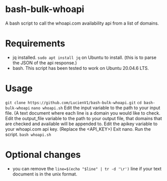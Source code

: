 # bash-bulk-whoapi
A bash script to call the whoapi.com availability api from a list of domains.

# Requirements
- jq installed. `sudo apt install jq` on Ubuntu to install. (this is to parse the JSON of the api response.)
- bash.
This script has been tested to work on Ubuntu 20.04.6 LTS.

# Usage
`git clone https://github.com/LucienV1/bash-bulk-whoapi.git`
`cd bash-bulk-whoapi`
`nano whoapi.sh`
Edit the input variable to the path to your input file. (A text document where each line is a domain you would like to check.
Edit the output_file variable to the path to your output file, that domains that are checked and available will be appended to.
Edit the apikey variable to your whoapi.com api key. (Replace the <API_KEY>)
Exit nano.
Run the script.
`bash whoapi.sh`

# Optional changes
- you can remove the `line=$(echo "$line" | tr -d '\r')` line if your text document is in the unix format.
